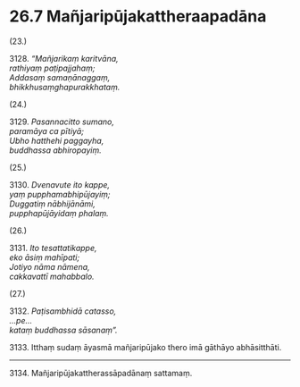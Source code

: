 # 26.7 Mañjaripūjakattheraapadāna

(23.)

3128\. _“Mañjarikaṃ karitvāna,_  
_rathiyaṃ paṭipajjahaṃ;_  
_Addasaṃ samaṇānaggaṃ,_  
_bhikkhusaṃghapurakkhataṃ._  

(24.)

3129\. _Pasannacitto sumano,_  
_paramāya ca pītiyā;_  
_Ubho hatthehi paggayha,_  
_buddhassa abhiropayiṃ._  

(25.)

3130\. _Dvenavute ito kappe,_  
_yaṃ pupphamabhipūjayiṃ;_  
_Duggatiṃ nābhijānāmi,_  
_pupphapūjāyidaṃ phalaṃ._  

(26.)

3131\. _Ito tesattatikappe,_  
_eko āsiṃ mahīpati;_  
_Jotiyo nāma nāmena,_  
_cakkavattī mahabbalo._  

(27.)

3132\. _Paṭisambhidā catasso,_  
_…pe…_  
_kataṃ buddhassa sāsanaṃ”._  

3133\. Itthaṃ sudaṃ āyasmā mañjaripūjako thero imā gāthāyo abhāsitthāti.

---

3134\. Mañjaripūjakattherassāpadānaṃ sattamaṃ.
